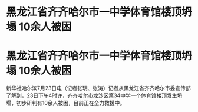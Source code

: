 # 黑龙江省齐齐哈尔市一中学体育馆楼顶坍塌 10余人被困

# 黑龙江省齐齐哈尔市一中学体育馆楼顶坍塌 10余人被困

新华社哈尔滨7月23日电（记者张玥、张涛）记者从黑龙江省齐齐哈尔市委宣传部了解到，23日下午4时许，齐齐哈尔市龙沙区第34中学一个体育馆楼顶发生坍塌，初步研判有10余人被困，目前正在全力救援中。

